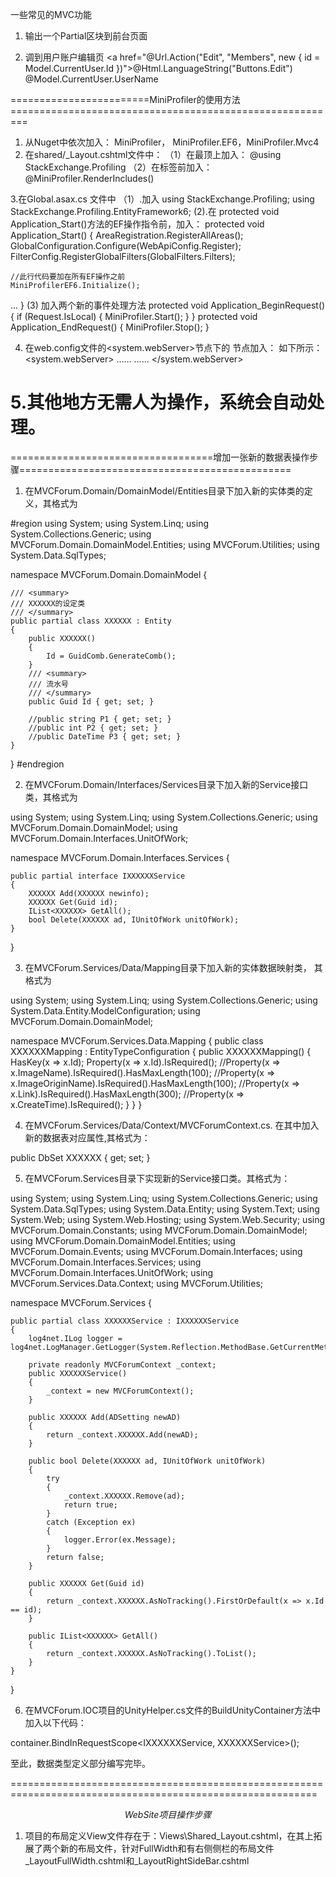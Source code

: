 ﻿一些常见的MVC功能
1. 输出一个Partial区块到前台页面

2. 调到用户账户编辑页
 <a href="@Url.Action("Edit", "Members", new { id = Model.CurrentUser.Id })">@Html.LanguageString("Buttons.Edit") @Model.CurrentUser.UserName</a>



 ========================MiniProfiler的使用方法=========================================================
 1. 从Nuget中依次加入： MiniProfiler， MiniProfiler.EF6，MiniProfiler.Mvc4
 2. 在shared/_Layout.cshtml文件中：
 （1）在最顶上加入：
 @using StackExchange.Profiling
 （2）在</body>标签前加入：
   @MiniProfiler.RenderIncludes()   
</body>

3.在Global.asax.cs 文件中
（1）.加入
using StackExchange.Profiling;
using StackExchange.Profiling.EntityFramework6;
(2).在 protected void Application_Start()方法的EF操作指令前，加入：
 protected void Application_Start()
{
    AreaRegistration.RegisterAllAreas();
    GlobalConfiguration.Configure(WebApiConfig.Register);
    FilterConfig.RegisterGlobalFilters(GlobalFilters.Filters);

    //此行代码要加在所有EF操作之前
    MiniProfilerEF6.Initialize();
...
}
(3) 加入两个新的事件处理方法
protected void Application_BeginRequest()
{
    if (Request.IsLocal)
    {
        MiniProfiler.Start();
    }
}
protected void Application_EndRequest()
{
    MiniProfiler.Stop();
}

4. 在web.config文件的<system.webServer>节点下的   <handlers>节点加入：
   <add name="MiniProfiler" path="mini-profiler-resources/*" verb="*" type="System.Web.Routing.UrlRoutingModule" resourceType="Unspecified" preCondition="integratedMode" />
 如下所示：
<system.webServer>
......
    <handlers>
      <remove name="ExtensionlessUrlHandler-Integrated-4.0" />
      <remove name="OPTIONSVerbHandler" />
      <remove name="TRACEVerbHandler" />
      <add name="ExtensionlessUrlHandler-Integrated-4.0" path="*." verb="*" type="System.Web.Handlers.TransferRequestHandler" preCondition="integratedMode,runtimeVersionv4.0" />
      <add name="MiniProfiler" path="mini-profiler-resources/*" verb="*" type="System.Web.Routing.UrlRoutingModule" resourceType="Unspecified" preCondition="integratedMode" />
    </handlers>
......
</system.webServer>

5.其他地方无需人为操作，系统会自动处理。
========================================================================================================



===================================增加一张新的数据表操作步骤===============================================
1. 在MVCForum.Domain/DomainModel/Entities目录下加入新的实体类的定义，其格式为

#region	
using System;
using System.Linq;
using System.Collections.Generic;
using MVCForum.Domain.DomainModel.Entities;
using MVCForum.Utilities;
using System.Data.SqlTypes;

namespace MVCForum.Domain.DomainModel
{

    /// <summary>
    /// XXXXXX的设定类
    /// </summary>
    public partial class XXXXXX : Entity
    {
        public XXXXXX()
        {
            Id = GuidComb.GenerateComb();
        }
        /// <summary>
        /// 流水号
        /// </summary>
        public Guid Id { get; set; }

		//public string P1 { get; set; }
		//public int P2 { get; set; }
		//public DateTime P3 { get; set; }
	}

}
#endregion

2. 在MVCForum.Domain/Interfaces/Services目录下加入新的Service接口类，其格式为

using System;
using System.Linq;
using System.Collections.Generic;
using MVCForum.Domain.DomainModel;
using MVCForum.Domain.Interfaces.UnitOfWork;

namespace MVCForum.Domain.Interfaces.Services
{

    public partial interface IXXXXXXService
    {
        XXXXXX Add(XXXXXX newinfo);
        XXXXXX Get(Guid id);
        IList<XXXXXX> GetAll();
        bool Delete(XXXXXX ad, IUnitOfWork unitOfWork);
    }
}

3. 在MVCForum.Services/Data/Mapping目录下加入新的实体数据映射类， 其格式为

using System;
using System.Linq;
using System.Collections.Generic;
using System.Data.Entity.ModelConfiguration;
using MVCForum.Domain.DomainModel;

namespace MVCForum.Services.Data.Mapping
{
    public class XXXXXXMapping : EntityTypeConfiguration<XXXXXX>
    {
        public XXXXXXMapping()
        {
            HasKey(x => x.Id);
            Property(x => x.Id).IsRequired();
            //Property(x => x.ImageName).IsRequired().HasMaxLength(100);
            //Property(x => x.ImageOriginName).IsRequired().HasMaxLength(100);
            //Property(x => x.Link).IsRequired().HasMaxLength(300);
            //Property(x => x.CreateTime).IsRequired();
        }
    }
}

4. 在MVCForum.Services/Data/Context/MVCForumContext.cs. 在其中加入新的数据表对应属性,其格式为：

 public DbSet<XXXXXX> XXXXXX { get; set; }

5. 在MVCForum.Services目录下实现新的Service接口类。其格式为：

using System;
using System.Linq;
using System.Collections.Generic;
using System.Data.SqlTypes;
using System.Data.Entity;
using System.Text;
using System.Web;
using System.Web.Hosting;
using System.Web.Security;
using MVCForum.Domain.Constants;
using MVCForum.Domain.DomainModel;
using MVCForum.Domain.DomainModel.Entities;
using MVCForum.Domain.Events;
using MVCForum.Domain.Interfaces;
using MVCForum.Domain.Interfaces.Services;
using MVCForum.Domain.Interfaces.UnitOfWork;
using MVCForum.Services.Data.Context;
using MVCForum.Utilities;

namespace MVCForum.Services
{

    public partial class XXXXXXService : IXXXXXXService
    {
        log4net.ILog logger = log4net.LogManager.GetLogger(System.Reflection.MethodBase.GetCurrentMethod().DeclaringType);

        private readonly MVCForumContext _context;
        public XXXXXXService()
        {
            _context = new MVCForumContext();
        }

        public XXXXXX Add(ADSetting newAD)
        {
            return _context.XXXXXX.Add(newAD);
        }

        public bool Delete(XXXXXX ad, IUnitOfWork unitOfWork)
        {
            try
            {
                _context.XXXXXX.Remove(ad);
                return true;
            }
            catch (Exception ex)
            {
                logger.Error(ex.Message);
            }
            return false;
        }

        public XXXXXX Get(Guid id)
        {
            return _context.XXXXXX.AsNoTracking().FirstOrDefault(x => x.Id == id);
        }

        public IList<XXXXXX> GetAll()
        {
            return _context.XXXXXX.AsNoTracking().ToList();
        }
    }

}

6. 在MVCForum.IOC项目的UnityHelper.cs文件的BuildUnityContainer方法中加入以下代码：
  
  container.BindInRequestScope<IXXXXXXService, XXXXXXService>();

至此，数据类型定义部分编写完毕。


===========================================================================================================




$$$$$$$$$$$$$$$$$$$$$$$$$$$$$$$$$$$$$$$$$$  WebSite项目操作步骤   $$$$$$$$$$$$$$$$$$$$$$$$$$$$$$$$$$$$$$$$$$

1. 项目的布局定义View文件存在于：Views\Shared\_Layout.cshtml，在其上拓展了两个新的布局文件，针对FullWidth和有右侧侧栏的布局文件_LayoutFullWidth.cshtml和_LayoutRightSideBar.cshtml














